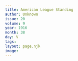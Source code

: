 ```yaml
---
title: American League Standing
author: Unknown
issue: 20
volume: 9
year: 1916
month: 38
day: V
tags:
layout: page.njk
image:
---
```





